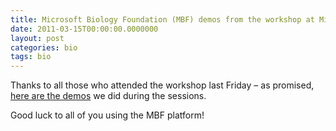 ```yaml
---
title: Microsoft Biology Foundation (MBF) demos from the workshop at Microsoft (3-11-2011)
date: 2011-03-15T00:00:00.0000000
layout: post
categories: bio
tags: bio
---
```


Thanks to all those who attended the workshop last Friday – as promised, [here are the demos](/samples/mbf.demos.zip) we did during the sessions.

Good luck to all of you using the MBF platform!
